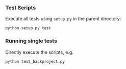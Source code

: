### Test Scripts


Execute all tests using `setup.py` in the parent directory:

    python setup.py test


### Running single tests

Directly execute the scripts, e.g.


    python test_backproject.py



